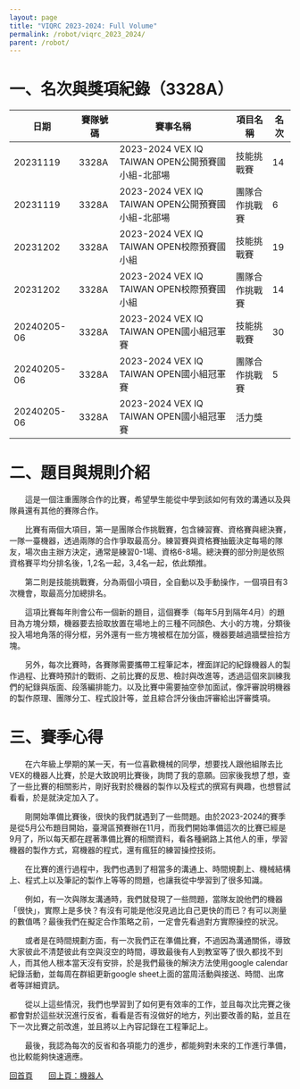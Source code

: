 ```yaml
---
layout: page
title: "VIQRC 2023-2024: Full Volume"
permalink: /robot/viqrc_2023_2024/
parent: /robot/
---
```

# 一、名次與獎項紀錄（3328A）

| 日期 | 賽隊號碼 | 賽事名稱 | 項目名稱 | 名次 |
|---------|---------|-------------|----------------|---------|
| 20231119 | 3328A | 2023-2024 VEX IQ TAIWAN OPEN公開預賽國小組-北部場 | 技能挑戰賽 | 14 |
| 20231119 | 3328A | 2023-2024 VEX IQ TAIWAN OPEN公開預賽國小組-北部場 | 團隊合作挑戰賽 | 6 |
| 20231202 | 3328A | 2023-2024 VEX IQ TAIWAN OPEN校際預賽國小組 | 技能挑戰賽 | 19 |
| 20231202 | 3328A | 2023-2024 VEX IQ TAIWAN OPEN校際預賽國小組 | 團隊合作挑戰賽 | 14 |
| 20240205-06 | 3328A | 2023-2024 VEX IQ TAIWAN OPEN國小組冠軍賽 | 技能挑戰賽 | 30 |
| 20240205-06 | 3328A | 2023-2024 VEX IQ TAIWAN OPEN國小組冠軍賽 | 團隊合作挑戰賽 | 5 |
| 20240205-06 | 3328A | 2023-2024 VEX IQ TAIWAN OPEN國小組冠軍賽 | 活力獎 | |

# 二、題目與規則介紹

　　這是一個注重團隊合作的比賽，希望學生能從中學到該如何有效的溝通以及與隊員還有其他的賽隊合作。

　　比賽有兩個大項目，第一是團隊合作挑戰賽，包含練習賽、資格賽與總決賽，一隊一臺機器，透過兩隊的合作爭取最高分。練習賽與資格賽抽籤決定每場的隊友，場次由主辦方決定，通常是練習0-1場、資格6-8場。總決賽的部分則是依照資格賽平均分排名後，1,2名一起，3,4名一起，依此類推。

　　第二則是技能挑戰賽，分為兩個小項目，全自動以及手動操作，一個項目有3次機會，取最高分加總排名。

　　這項比賽每年則會公布一個新的題目，這個賽季（每年5月到隔年4月）的題目為方塊分類，機器要去撿取放置在場地上的三種不同顏色、大小的方塊，分類後投入場地角落的得分框，另外還有一些方塊被框在加分區，機器要越過牆壁撿拾方塊。

　　另外，每次比賽時，各賽隊需要攜帶工程筆記本，裡面詳記的紀錄機器人的製作過程、比賽時預計的戰術、之前比賽的反思、檢討與改進等，透過這個來訓練我們的紀錄與版面、段落編排能力。以及比賽中需要抽空參加面試，像評審說明機器的製作原理、團隊分工、程式設計等，並且綜合評分後由評審給出評審獎項。

# 三、賽季心得

　　在六年級上學期的某一天，有一位喜歡機械的同學，想要找人跟他組隊去比VEX的機器人比賽，於是大致說明比賽後，詢問了我的意願。回家後我想了想，查了一些比賽的相關影片，剛好我對於機器的製作以及程式的撰寫有興趣，也想嘗試看看，於是就決定加入了。

　　剛開始準備比賽後，很快的我們就遇到了一些問題。由於2023-2024的賽季是從5月公布題目開始，臺灣區預賽辦在11月，而我們開始準備這次的比賽已經是9月了，所以每天都在趕著準備比賽的相關資料，看各種網路上其他人的車，學習機器的製作方式，寫機器的程式，還有瘋狂的練習操控技術。

　　在比賽的進行過程中，我們也遇到了相當多的溝通上、時間規劃上、機械結構上、程式上以及筆記的製作上等等的問題，也讓我從中學習到了很多知識。

　　例如，有一次與隊友溝通時，我們就發現了一些問題，當隊友說他們的機器「很快」，實際上是多快？有沒有可能是他沒見過比自己更快的而已？有可以測量的數值嗎？最後我們在擬定合作策略之前，一定會先看過對方實際操控的狀況。

　　或者是在時間規劃方面，有一次我們正在準備比賽，不過因為溝通關係，導致大家彼此不清楚彼此有空與沒空的時間，導致最後有人到教室等了很久都找不到人，而其他人根本當天沒有安排，於是我們最後的解決方法使用google calendar紀錄活動，並每周在群組更新google sheet上面的當周活動與接送、時間、出席者等詳細資訊。

　　從以上這些情況，我們也學習到了如何更有效率的工作，並且每次比完賽之後都會對於這些狀況進行反省，看看是否有沒做好的地方，列出要改善的點，並且在下一次比賽之前改進，並且將以上內容記錄在工程筆記上。

　　最後，我認為每次的反省和各項能力的進步，都能夠對未來的工作進行準備，也比較能夠快速適應。

[回首頁](/activity_reflections/)　　[回上頁：機器人](/activity_reflections/robot/)
